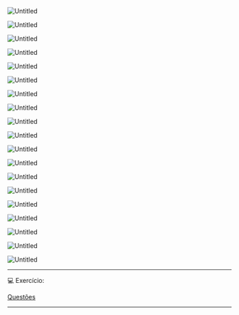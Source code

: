 ![Untitled](https://s3-us-west-2.amazonaws.com/secure.notion-static.com/0ad77768-cd8e-472b-bd0b-b6955a707ace/Untitled.png)

![Untitled](https://s3-us-west-2.amazonaws.com/secure.notion-static.com/b9c5e3cd-ed75-49b0-b800-5040156bb600/Untitled.png)

![Untitled](https://s3-us-west-2.amazonaws.com/secure.notion-static.com/c3a63900-6716-49c0-9b0b-83ed85ce46de/Untitled.png)

![Untitled](https://s3-us-west-2.amazonaws.com/secure.notion-static.com/954d5a6e-c5cb-440f-a4ef-ef11330f0268/Untitled.png)

![Untitled](https://s3-us-west-2.amazonaws.com/secure.notion-static.com/e229ec78-d542-4f6b-9da2-a3ba313f1b2c/Untitled.png)

![Untitled](https://s3-us-west-2.amazonaws.com/secure.notion-static.com/b1d633ba-7df7-4fe5-b58a-598c82159af0/Untitled.png)

![Untitled](https://s3-us-west-2.amazonaws.com/secure.notion-static.com/500c7f4c-0085-4df6-90c5-91f3c0697ce2/Untitled.png)

![Untitled](https://s3-us-west-2.amazonaws.com/secure.notion-static.com/a7b916cd-9f32-4fd6-8460-7bbcccacf14e/Untitled.png)

![Untitled](https://s3-us-west-2.amazonaws.com/secure.notion-static.com/10ca9c2a-2b2f-4796-96b3-398d2c566949/Untitled.png)

![Untitled](https://s3-us-west-2.amazonaws.com/secure.notion-static.com/caf7fcc3-1eb5-4d38-996e-2c213e72d65c/Untitled.png)

![Untitled](https://s3-us-west-2.amazonaws.com/secure.notion-static.com/900b3d52-9215-4243-ac5d-4fed1952b9e1/Untitled.png)

![Untitled](https://s3-us-west-2.amazonaws.com/secure.notion-static.com/e9f63d8e-dc62-46b6-b325-6576625f8733/Untitled.png)

![Untitled](https://s3-us-west-2.amazonaws.com/secure.notion-static.com/03955464-34b7-4c02-9158-8fb604692540/Untitled.png)

![Untitled](https://s3-us-west-2.amazonaws.com/secure.notion-static.com/a0617904-def2-43e4-8a7a-aeebd002bf51/Untitled.png)

![Untitled](https://s3-us-west-2.amazonaws.com/secure.notion-static.com/5d2ce052-11ec-4133-afd2-cf7cdf6d6676/Untitled.png)

![Untitled](https://s3-us-west-2.amazonaws.com/secure.notion-static.com/dc4feef3-f15e-4d11-8396-f329f80e9f27/Untitled.png)

![Untitled](https://s3-us-west-2.amazonaws.com/secure.notion-static.com/fe84cba9-c6f9-47e0-874e-4353ebc1e289/Untitled.png)

![Untitled](https://s3-us-west-2.amazonaws.com/secure.notion-static.com/2559b89a-d779-424a-8b81-145ba81d8cf5/Untitled.png)

![Untitled](https://s3-us-west-2.amazonaws.com/secure.notion-static.com/cfc1ced3-4343-4aae-ada0-222befa004c2/Untitled.png)

---

<aside>
💻 Exercício:

</aside>

[Questões ](https://www.notion.so/Quest-es-7aa3b96838224320996683335752698b)

---
